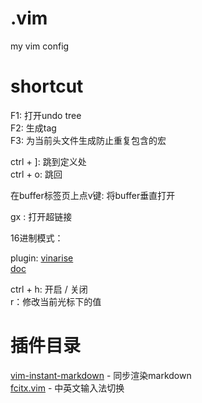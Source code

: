 # .vim
my vim config

# shortcut  

F1: 打开undo tree  
F2: 生成tag  
F3: 为当前头文件生成防止重复包含的宏

ctrl + ]: 跳到定义处  
ctrl + o: 跳回

在buffer标签页上点v键: 将buffer垂直打开

gx : 打开超链接



16进制模式：

plugin: [vinarise][1]  
[doc][2]

ctrl + h: 开启 / 关闭  
r：修改当前光标下的值

# 插件目录

[vim-instant-markdown][1010] - 同步渲染markdown  
[fcitx.vim][4] - 中英文输入法切换









[1]:https://github.com/Shougo/vinarise.vim
[2]:https://github.com/Shougo/vinarise.vim/blob/master/doc/vinarise.txt

[1010]:https://github.com/suan/vim-instant-markdown
[1011]:https://github.com/suan/vim-instant-markdown/releases/tag/v0.0.7

[4]:https://github.com/lilydjwg/fcitx.vim


